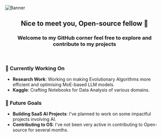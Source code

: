 ![Banner](https://github.com/user-attachments/assets/4fb2a12f-ed65-4569-a555-8cd66b24b883)

<h2 align="center">Nice to meet you, Open-source fellow 👋</h2>
<h3 align="center">Welcome to my GitHub corner feel free to explore and contribute to my projects</h3><br>

### 🌱 Currently Working On

- **Research Work**: Working on making Evolutionary Algorithms more efficient and optimising MoE-based LLM models.
- **Kaggle**: Crafting Notebooks for Data Analysis of various domains.

### 🔭 Future Goals

- **Building SaaS AI Projects**: I've planned to work on some impactful projects involving AI. 
- **Contributing to OS**: I've not been very active in contributing to Open-source for several months.
